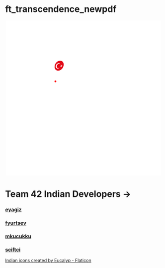 # ft_transcendence_newpdf

<p align="center">
    <img src="./indianpong/static/assets/logo.png"/>
</p>

# Team 42 Indian Developers ->
### [eyagiz](https://github.com/fleizean)
### [fyurtsev](https://github.com/fyurtsev)
### [mkucukku](https://github.com/mstfkucukkurt)
### [sciftci](https://github.com/temasictfic)

<a href="https://www.flaticon.com/free-icons/indian" title="indian icons">Indian icons created by Eucalyp - Flaticon</a>